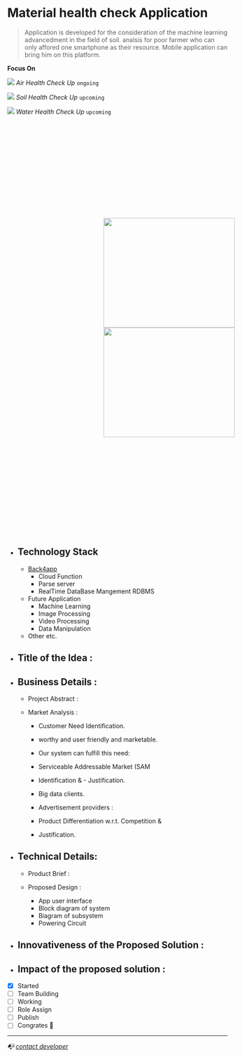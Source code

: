 # Material health check Application

> Application is developed for the consideration of the machine learning advancedment in the field of soil.
> analsis for poor farmer who can only affored one smartphone as their resource. 
> Mobile application can bring him on this platform.

**Focus On**

  
![](https://via.placeholder.com/15/003c15/000000?text=+)  *Air Health Check Up*         `ongoing`

![](https://via.placeholder.com/15/9b7653/000000?text=+)  *Soil Health Check Up*        `upcoming`

![](https://via.placeholder.com/15/d4f1f9/000000?text=+)  *Water Health Check Up*       `upcoming`

<!-- ![soil](https://d2r55xnwy6nx47.cloudfront.net/uploads/2021/07/Soil2880x1620_Lede.jpg) -->
<div style='display:inline-block; padding:20px; margin:200px'>

<img src='https://d2r55xnwy6nx47.cloudfront.net/uploads/2021/07/Soil2880x1620_Lede.jpg' width='300px' height='250px'>
<img src='https://ec.europa.eu/environment/air/quality/legislation/images/air.jpg' width='300px' height='250'>

</div>

- ##  Technology Stack
  - [Back4app](www.back4app.com)
    - Cloud Function
    - Parse server
    - RealTime DataBase Mangement RDBMS
  - Future Application
    - Machine Learning
    - Image Processing
    - Video Processing
    - Data Manipulation
  - Other etc.
 
   
   
   
   
   

- ## Title of the Idea :

- ##  Business Details :

  - Project Abstract :
  - Market Analysis :

    - Customer Need Identification.
    - worthy and user friendly and marketable.
    - Our system can fulfill this need:
    - Serviceable Addressable Market (SAM
    - Identification & - Justification.

    - Big data clients.
    - Advertisement providers :
    - Product Differentiation w.r.t. Competition & 
    - Justification.

- ##  Technical Details:

  - Product Brief :
  - Proposed Design :

    - App user interface
    - Block diagram of system
    - Biagram of subsystem
    - Powering Circuit

 - ##  Innovativeness of the Proposed Solution :
 - ##  Impact of the proposed solution :


- [x] Started
- [ ] Team Building
- [ ] Working
- [ ] Role Assign
- [ ] Publish
- [ ] Congrates :tada:

<hr>

*:mailbox_with_no_mail: [contact developer](www.linkedin.com/in/addiraw)*
